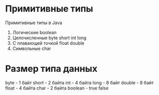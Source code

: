 # Примитивные типы

Примитивные типы в Java
1. Логические
 boolean
2. Целочисленные
byte short int long
3. C плавающей точкой
float double
4. Символьные 
char

# Размер типа данных
byte - 1 байт
short - 2 байта
int - 4 байта
long - 8 байт
double - 8  байт
float - 4 байта
char - 2 байта
boolean - true false